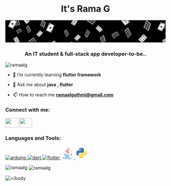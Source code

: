 <h1 align="center">It's Rama G</h1>
<div align="center"> <img src="https://raw.githubusercontent.com/ramaalg/ramaalg/main/banner2.jpeg"> </div>
<h3 align="center">An IT student & full-stack app developer-to-be..</h3>

<p align="left"> <img src="https://komarev.com/ghpvc/?username=ramaalg&label=Profile%20views&color=0e75b6&style=flat" alt="ramaalg" /> </p>

- 🌱 I’m currently learning **flutter framework**

- 💬 Ask me about **java , flutter**

- 📫 How to reach me **ramaalguthmi@gmail.com**

<h3 align="left">Connect with me:</h3>
<p align="left">
<a href="https://twitter.com/" target="blank"><img align="center" src="https://raw.githubusercontent.com/rahuldkjain/github-profile-readme-generator/master/src/images/icons/Social/twitter.svg" alt="" height="30" width="40" /></a>
<a href="https://linkedin.com/in/" target="blank"><img align="center" src="https://raw.githubusercontent.com/rahuldkjain/github-profile-readme-generator/master/src/images/icons/Social/linked-in-alt.svg" alt="" height="30" width="40" /></a>
</p>

<h3 align="left">Languages and Tools:</h3>
<p align="left"> <a href="https://www.arduino.cc/" target="_blank" rel="noreferrer"> <img src="https://cdn.worldvectorlogo.com/logos/arduino-1.svg" alt="arduino" width="40" height="40"/> </a> <a href="https://dart.dev" target="_blank" rel="noreferrer"> <img src="https://www.vectorlogo.zone/logos/dartlang/dartlang-icon.svg" alt="dart" width="40" height="40"/> </a> <a href="https://flutter.dev" target="_blank" rel="noreferrer"> <img src="https://www.vectorlogo.zone/logos/flutterio/flutterio-icon.svg" alt="flutter" width="40" height="40"/> </a> <a href="https://www.java.com" target="_blank" rel="noreferrer"> <img src="https://raw.githubusercontent.com/devicons/devicon/master/icons/java/java-original.svg" alt="java" width="40" height="40"/> </a> <a href="https://www.python.org" target="_blank" rel="noreferrer"> <img src="https://raw.githubusercontent.com/devicons/devicon/master/icons/python/python-original.svg" alt="python" width="40" height="40"/> </a> </p>

<p><img align="left" src="https://github-readme-stats.vercel.app/api/top-langs?username=ramaalg&show_icons=true&locale=en&layout=compact" alt="ramaalg" /></p>

<p>&nbsp;<img align="center" src="https://github-readme-stats.vercel.app/api?username=ramaalg&show_icons=true&locale=en" alt="ramaalg" /></p>

<p><img align="center" src="https://github-readme-streak-stats.herokuapp.com/?user=ramaalg&" alt=
